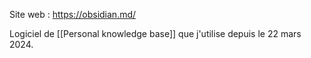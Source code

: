 Site web : https://obsidian.md/

Logiciel de [[Personal knowledge base]] que j'utilise depuis le 22 mars 2024.